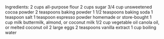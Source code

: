 Ingredients:
    2 cups all-purpose flour
    2 cups sugar
    3/4 cup unsweetened cocoa powder
    2 teaspoons baking powder
    1 1/2 teaspoons baking soda
    1 teaspoon salt
    1 teaspoon espresso powder homemade or store-bought
    1 cup milk buttermilk, almond, or coconut milk
    1/2 cup vegetable oil canola oil, or melted coconut oil
    2 large eggs
    2 teaspoons vanilla extract
    1 cup boiling water